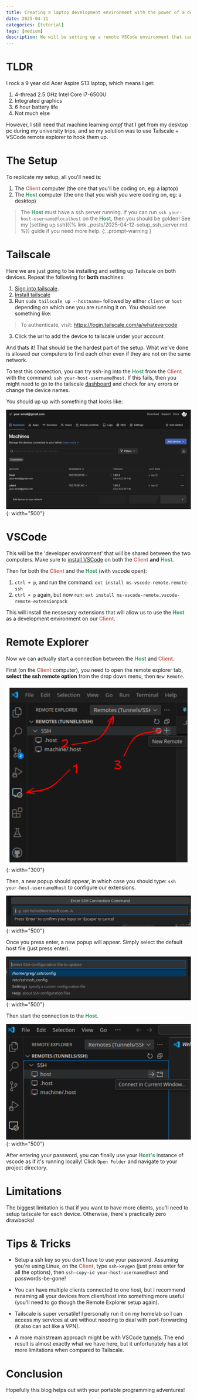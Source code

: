 ```yaml
---
title: Creating a laptop development environment with the power of a desktop PC
date: 2025-04-11
categories: [tutorial]
tags: [medium]
description: We will be setting up a remote VSCode environment that can be accessed anywhere with Tailscale.
---
```


# TLDR

I rock a 9 year old Acer Aspire S13 laptop, which means I get:
1. 4-thread 2.5 GHz Intel Core i7-6500U 
2. Integrated graphics
3. 6 hour battery life
4. Not much else

However, I still need that machine learning *ompf* that I get from my desktop pc during my university trips, and so my solution was to use Tailscale + VSCode remote explorer to hook them up.

# The Setup

To replicate my setup, all you'll need is:

1. The <font color="C97064"><b>Client</b></font> computer (the one that you'll be coding on, eg: a laptop)
2. The <font color="32965D"><b>Host</b></font> computer (the one that you wish you were coding on, eg: a desktop)

> The <font color="32965D"><b>Host</b></font> must have a ssh server running. If you can run ```ssh your-host-username@localhost``` on the <font color="32965D"><b>Host</b></font>, then you should be golden! See my [setting up ssh]({% link _posts/2025-04-12-setup_ssh_server.md %}) guide if you need more help.
{: .prompt-warning }

# Tailscale

Here we are just going to be installing and setting up Tailscale on both devices.
Repeat the following for **both** machines:
1. [Sign into tailscale](https://login.tailscale.com/admin).
2. [Install tailscale](https://tailscale.com/download)
3. Run ```sudo tailscale up --hostname=``` followed by either ```client``` or ```host``` depending on which one you are running it on. You should see something like:

> To authenticate, visit:
> https://login.tailscale.com/a/whatevercode

3. Click the url to add the device to tailscale under your account

And thats it! That should be the hardest part of the setup. What we've done is allowed our computers to find each other even if they are not on the same network. 

To test this connection, you can try ssh-ing into the <font color="32965D"><b>Host</b></font> from the <font color="C97064"><b>Client</b></font> with the command: ```ssh your-host-username@host```. If this fails, then you might need to go to the tailscale [dashboard](https://login.tailscale.com/admin) and check for any errors or change the device names.

You should up up with something that looks like:

![alt text](assets/media/remote_explorer/tailscale.png){: width="500"}


# VSCode

This will be the 'developer environment' that will be shared between the two computers. Make sure to [install VSCode](https://code.visualstudio.com/download) on both the <font color="C97064"><b>Client</b></font> **and** <font color="32965D"><b>Host</b></font>.

Then for both the <font color="C97064"><b>Client</b></font> and the <font color="32965D"><b>Host</b></font> (with vscode open):

1. ```ctrl + p```, and run the command: ```ext install ms-vscode-remote.remote-ssh```
2. ```ctrl + p``` again, but now run: ```ext install ms-vscode-remote.vscode-remote-extensionpack```

This will install the nessesary extensions that will allow us to use the <font color="32965D"><b>Host</b></font> as a development environment on our <font color="C97064"><b>Client</b></font>.

# Remote Explorer

Now we can actually start a connection between the <font color="32965D"><b>Host</b></font> and <font color="C97064"><b>Client</b></font>.

First (on the <font color="C97064"><b>Client</b></font> computer), you need to open the remote explorer tab, **select the ssh remote option** from the drop down menu, then ```New Remote```.

![alt text](assets/media/remote_explorer/open_remote.png){: width="300"}

Then, a new popup should appear, in which case you should type: ```ssh your-host-username@host``` to configure our extensions.

![alt text](assets/media/remote_explorer/enter_ssh.png){: width="500"}

Once you press enter, a new popup will appear. Simply select the default host file (just press enter).

![alt text](assets/media/remote_explorer/select_config.png){: width="500"}

Then start the connection to the <font color="32965D"><b>Host</b></font>.

![alt text](assets/media/remote_explorer/connect.png){: width="500"}

After entering your password, you can finally use your <font color="32965D"><b>Host's</b></font> instance of vscode as if it's running locally! Click ```Open Folder``` and navigate to your project directory.

# Limitations

The biggest limitation is that if you want to have more clients, you'll need to setup tailscale for each device. Otherwise, there's practically zero drawbacks!


# Tips & Tricks

 - Setup a ssh key so you don't have to use your password. Assuming you're using Linux, on the <font color="C97064"><b>Client</b></font>, type ```ssh-keygen``` (just press enter for all the options), then ```ssh-copy-id your-host-username@host``` and passwords-be-gone!

 - You can have multiple clients connected to one host, but I recommend renaming all your devices from client/host into something more useful (you'll need to go though the Remote Explorer setup again).

 - Tailscale is super versatile! I personally run it on my homelab so I can access my services at uni without needing to deal with port-forwarding (it also can act like a VPN).

 - A more mainstream approach might be with VSCode [tunnels](https://code.visualstudio.com/docs/remote/tunnels). The end result is almost exactly what we have here, but it unfortunately has a lot more limitations when compared to Tailscale.

# Conclusion

Hopefully this blog helps out with your portable programming adventures! 
